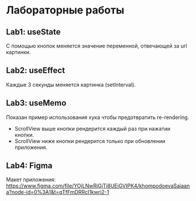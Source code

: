 # Лабораторные работы
## Lab1: useState
С помощью кнопок меняется значение переменной, отвечающей за url картинки.

## Lab2: useEffect
Каждые 3 секунды меняется картинка (setInterval).

## Lab3: useMemo
Показан пример использования хука чтобы предотвратить re-rendering.
* ScrollView выше кнопки рендерится каждый раз при нажатии кнопки.
* ScrollView ниже кнопки рендерится только при обновлении приложения.

## Lab4: Figma
Макет приложения:
https://www.figma.com/file/YOjLNwRjGjTi8UEiGVIPK4/khompodoevaSaiaana?node-id=0%3A1&t=qTfFmDRRcI1kwri2-1